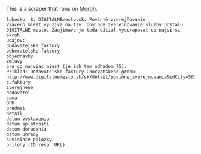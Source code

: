 This is a scraper that runs on [Morph](https://morph.io).

    lubosko  8. DIGITALNEmesto.sk: Povinné zverejňovanie
    Viacero miest vyuziva na tzv. povinne zverejnovanie sluzby postalu DIGITALNE mesto. Zaujimave je teda odtial vyscrapovat co najsirsi okruh
    udajov:
    dodavatelske faktury
    odberatelske faktury
    objednavky
    zmluvy
    pre co najviac miest (je ich tam odhadom 75).
    Priklad: Dodavatelske faktury Chorvatskeho grobu:
    http://www.digitalnemesto.sk/sk/detail/povinne_zverejnovanie&idCity=507911000
    c.faktury
    zverejnene
    dodavatel
    suma
    DPH
    predmet
    detail
    datum vystavenia
    datum splatnosti
    datum dorucenia
    datum uhrady
    suvisiace polozky
    prilohy (ID resp. URL)
